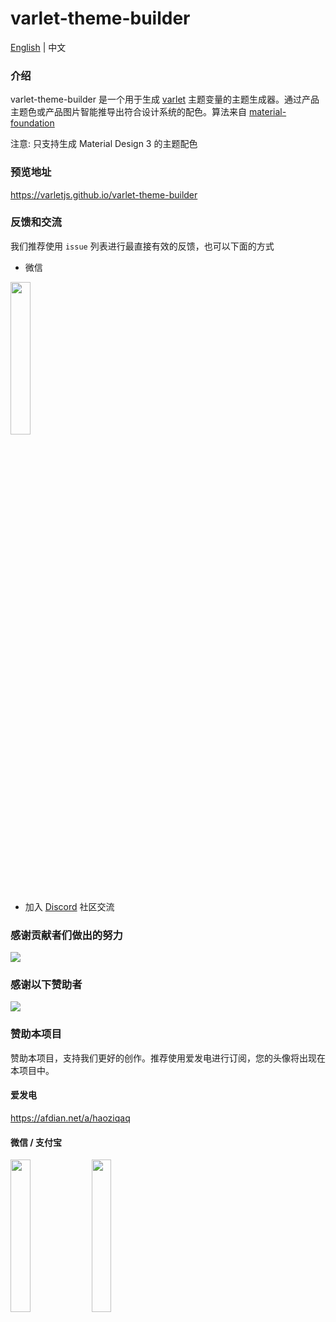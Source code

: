 # varlet-theme-builder

<a href="https://github.com/varletjs/varlet-theme-builder/blob/main/README.md">English</a> |
<span>中文</span>

### 介绍

varlet-theme-builder 是一个用于生成 [varlet](https://github.com/varletjs/varlet) 主题变量的主题生成器。通过产品主题色或产品图片智能推导出符合设计系统的配色。算法来自 [material-foundation](https://github.com/material-foundation/material-color-utilities)

注意: 只支持生成 Material Design 3 的主题配色

### 预览地址

https://varletjs.github.io/varlet-theme-builder

### 反馈和交流

我们推荐使用 `issue` 列表进行最直接有效的反馈，也可以下面的方式

* 微信

<img style="width: 25%" src="https://cdn.jsdelivr.net/gh/varletjs/varlet-static/community.png" />

* 加入 [Discord](https://discord.gg/Dmb8ydBHkw) 社区交流

### 感谢贡献者们做出的努力

<a href="https://github.com/varletjs/varlet-theme-builder/graphs/contributors">
  <img src="https://contrib.rocks/image?repo=varletjs/varlet-theme-builder" />
</a>

### 感谢以下赞助者

<a href="https://cdn.jsdelivr.net/gh/varletjs/varlet-static/sponsorkit/sponsors.svg">
  <img src="https://cdn.jsdelivr.net/gh/varletjs/varlet-static/sponsorkit/sponsors.svg">
</a>

### 赞助本项目

赞助本项目，支持我们更好的创作。推荐使用爱发电进行订阅，您的头像将出现在本项目中。

#### 爱发电

<a href="https://afdian.net/a/haoziqaq">https://afdian.net/a/haoziqaq</a>

#### 微信 / 支付宝

<img style="width: 25%" src="https://cdn.jsdelivr.net/gh/varletjs/varlet-static/wechat.jpg" />
<img style="width: 25%" src="https://cdn.jsdelivr.net/gh/varletjs/varlet-static/alipay.jpg" />
